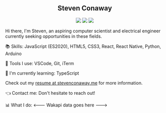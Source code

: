 <h2 align="center">Steven Conaway</h2>
<p align="center">
  <a href="https://stevenconaway.me/"><img src="https://img.shields.io/static/v1?label=me&message=stevenconaway.me&color=blue&logo=&style=flat-square&logoColor=white&link=stevenconaway.me" /></a>
  <a href="https://linkedin.com/in/steven-conaway"><img src="https://img.shields.io/static/v1?label=LinkedIn&message=steven-conaway&color=blue&logo=linkedin&style=flat-square&logoColor=white"" /></a>
  <a href="mailto:sjconaway48@gmail.com"><img src="https://img.shields.io/static/v1?label=Gmail&message=sjconaway48@gmail.com&color=red&logo=gmail&style=flat-square&logoColor=white" /></a>
</p>

Hi there, I'm Steven, an aspiring computer scientist and electrical engineer currently seeking opportunities in these fields.

📚 Skills: JavaScript (ES2020), HTML5, CSS3, React, React Native, Python, Arduino

🔧 Tools I use: VSCode, Git, iTerm

📖 I'm currently learning: TypeScript

Check out my [resume at stevenconaway.me](https://stevenconaway.me) for more information.

👈 Contact me: Don't hesitate to reach out!

📊 What I do:
<--- Wakapi data goes here --->
